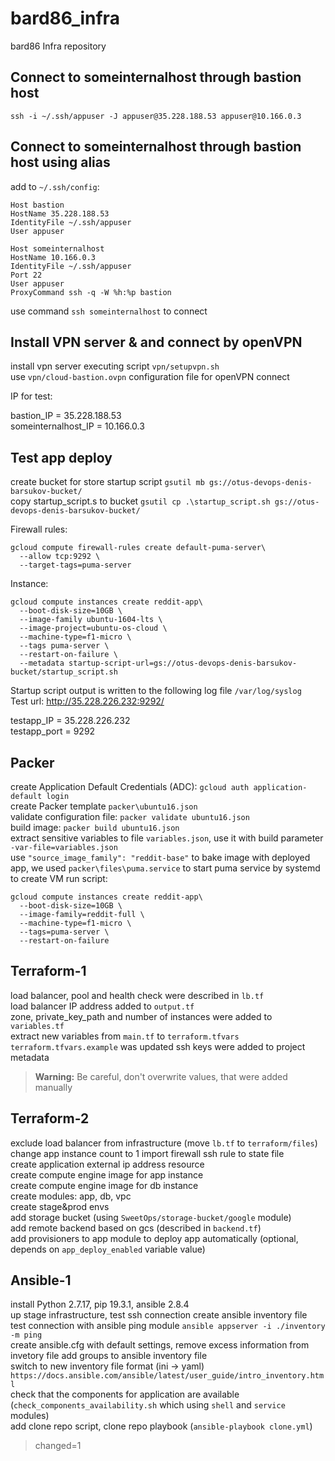 # bard86_infra
bard86 Infra repository
  
## Connect to someinternalhost through bastion host  
`ssh -i ~/.ssh/appuser -J appuser@35.228.188.53 appuser@10.166.0.3`

## Connect to someinternalhost through bastion host using alias  
add to `~/.ssh/config`:  

```console
Host bastion
HostName 35.228.188.53
IdentityFile ~/.ssh/appuser
User appuser
```

```console
Host someinternalhost
HostName 10.166.0.3
IdentityFile ~/.ssh/appuser
Port 22
User appuser
ProxyCommand ssh -q -W %h:%p bastion
```

use command `ssh someinternalhost` to connect  
  
## Install VPN server & and connect by openVPN  
install vpn server executing script `vpn/setupvpn.sh`  
use `vpn/cloud-bastion.ovpn` configuration file for openVPN connect  
  
IP for test:  
  
bastion_IP = 35.228.188.53  
someinternalhost_IP = 10.166.0.3  
  
## Test app deploy  
create bucket for store startup script `gsutil mb gs://otus-devops-denis-barsukov-bucket/`  
copy startup_script.s to bucket `gsutil cp .\startup_script.sh gs://otus-devops-denis-barsukov-bucket/`  
  
Firewall rules:  
```console
gcloud compute firewall-rules create default-puma-server\
  --allow tcp:9292 \
  --target-tags=puma-server
```
  
Instance:  
```console
gcloud compute instances create reddit-app\
  --boot-disk-size=10GB \
  --image-family ubuntu-1604-lts \
  --image-project=ubuntu-os-cloud \
  --machine-type=f1-micro \
  --tags puma-server \
  --restart-on-failure \
  --metadata startup-script-url=gs://otus-devops-denis-barsukov-bucket/startup_script.sh
```
  
Startup script output is written to the following log file `/var/log/syslog`  
Test url: http://35.228.226.232:9292/  
  
testapp_IP = 35.228.226.232  
testapp_port = 9292  

## Packer

create Application Default Credentials (ADC): `gcloud auth application-default login`  
create Packer template `packer\ubuntu16.json`  
validate configuration file: `packer validate ubuntu16.json`   
build image: `packer build ubuntu16.json`  
extract sensitive variables to file `variables.json`, use it with build parameter `-var-file=variables.json`  
use `"source_image_family": "reddit-base"` to bake image with deployed app, we used `packer\files\puma.service` to start puma service by systemd  
to create VM run script:  
```console
gcloud compute instances create reddit-app\
  --boot-disk-size=10GB \
  --image-family=reddit-full \
  --machine-type=f1-micro \
  --tags=puma-server \
  --restart-on-failure
```

## Terraform-1
  
load balancer, pool and health check were described in `lb.tf`  
load balancer IP address added to `output.tf`   
zone, private_key_path and number of instances were added to `variables.tf`  
extract new variables from `main.tf` to `terraform.tfvars`  
`terraform.tfvars.example` was updated
ssh keys were added to project metadata

> **Warning:** Be careful, don't overwrite values, that were added manually

## Terraform-2

exclude load balancer from infrastructure (move `lb.tf` to `terraform/files`)
change app instance count to 1 
import firewall ssh rule to state file  
create application external ip address resource  
create compute engine image for app instance  
create compute engine image for db instance  
create modules: app, db, vpc  
create stage&prod envs  
add storage bucket (using `SweetOps/storage-bucket/google` module)  
add remote backend based on gcs (described in `backend.tf`)  
add provisioners to app module to deploy app automatically (optional, depends on `app_deploy_enabled` variable value)  

## Ansible-1

install Python 2.7.17, pip 19.3.1, ansible 2.8.4  
up stage infrastructure, test ssh connection
create ansible inventory file  
test connection with ansible ping module `ansible appserver -i ./inventory -m ping`  
create ansible.cfg with default settings, remove excess information from invetory file 
add groups to ansible inventory file  
switch to new inventory file format (ini -> yaml) `https://docs.ansible.com/ansible/latest/user_guide/intro_inventory.html`  
check that the components for application are available (`check_components_availability.sh` which using `shell` and `service` modules)  
add clone repo script, clone repo playbook (`ansible-playbook clone.yml`)  
>changed=1
